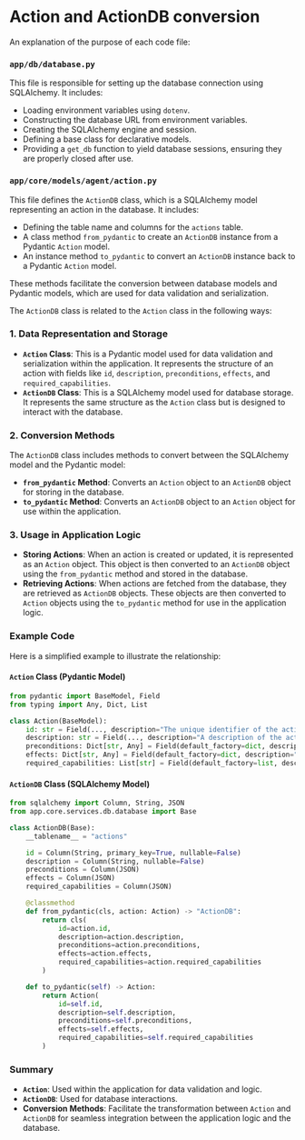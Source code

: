 # Action and ActionDB conversion 
An explanation of the purpose of each code file:

### `app/db/database.py`
This file is responsible for setting up the database connection using SQLAlchemy. It includes:

- Loading environment variables using `dotenv`.
- Constructing the database URL from environment variables.
- Creating the SQLAlchemy engine and session.
- Defining a base class for declarative models.
- Providing a `get_db` function to yield database sessions, ensuring they are properly closed after use.

### `app/core/models/agent/action.py`
This file defines the `ActionDB` class, which is a SQLAlchemy model representing an action in the database. It includes:

- Defining the table name and columns for the `actions` table.
- A class method `from_pydantic` to create an `ActionDB` instance from a Pydantic `Action` model.
- An instance method `to_pydantic` to convert an `ActionDB` instance back to a Pydantic `Action` model.

These methods facilitate the conversion between database models and Pydantic models, which are used for data validation and serialization.

The `ActionDB` class is related to the `Action` class in the following ways:

### 1. **Data Representation and Storage**
- **`Action` Class**: This is a Pydantic model used for data validation and serialization within the application. It represents the structure of an action with fields like `id`, `description`, `preconditions`, `effects`, and `required_capabilities`.
- **`ActionDB` Class**: This is a SQLAlchemy model used for database storage. It represents the same structure as the `Action` class but is designed to interact with the database.

### 2. **Conversion Methods**
The `ActionDB` class includes methods to convert between the SQLAlchemy model and the Pydantic model:
- **`from_pydantic` Method**: Converts an `Action` object to an `ActionDB` object for storing in the database.
- **`to_pydantic` Method**: Converts an `ActionDB` object to an `Action` object for use within the application.

### 3. **Usage in Application Logic**
- **Storing Actions**: When an action is created or updated, it is represented as an `Action` object. This object is then converted to an `ActionDB` object using the `from_pydantic` method and stored in the database.
- **Retrieving Actions**: When actions are fetched from the database, they are retrieved as `ActionDB` objects. These objects are then converted to `Action` objects using the `to_pydantic` method for use in the application logic.

### Example Code
Here is a simplified example to illustrate the relationship:

#### `Action` Class (Pydantic Model)
```python:app/core/models/agent/action.py
from pydantic import BaseModel, Field
from typing import Any, Dict, List

class Action(BaseModel):
    id: str = Field(..., description="The unique identifier of the action")
    description: str = Field(..., description="A description of the action")
    preconditions: Dict[str, Any] = Field(default_factory=dict, description="Conditions that must be met before the action can be executed")
    effects: Dict[str, Any] = Field(default_factory=dict, description="The expected outcomes of the action")
    required_capabilities: List[str] = Field(default_factory=list, description="The capabilities required to execute this action")
```

#### `ActionDB` Class (SQLAlchemy Model)
```python:app/core/models/agent/action.py
from sqlalchemy import Column, String, JSON
from app.core.services.db.database import Base

class ActionDB(Base):
    __tablename__ = "actions"

    id = Column(String, primary_key=True, nullable=False)
    description = Column(String, nullable=False)
    preconditions = Column(JSON)
    effects = Column(JSON)
    required_capabilities = Column(JSON)

    @classmethod
    def from_pydantic(cls, action: Action) -> "ActionDB":
        return cls(
            id=action.id,
            description=action.description,
            preconditions=action.preconditions,
            effects=action.effects,
            required_capabilities=action.required_capabilities
        )

    def to_pydantic(self) -> Action:
        return Action(
            id=self.id,
            description=self.description,
            preconditions=self.preconditions,
            effects=self.effects,
            required_capabilities=self.required_capabilities
        )
```

### Summary
- **`Action`**: Used within the application for data validation and logic.
- **`ActionDB`**: Used for database interactions.
- **Conversion Methods**: Facilitate the transformation between `Action` and `ActionDB` for seamless integration between the application logic and the database.